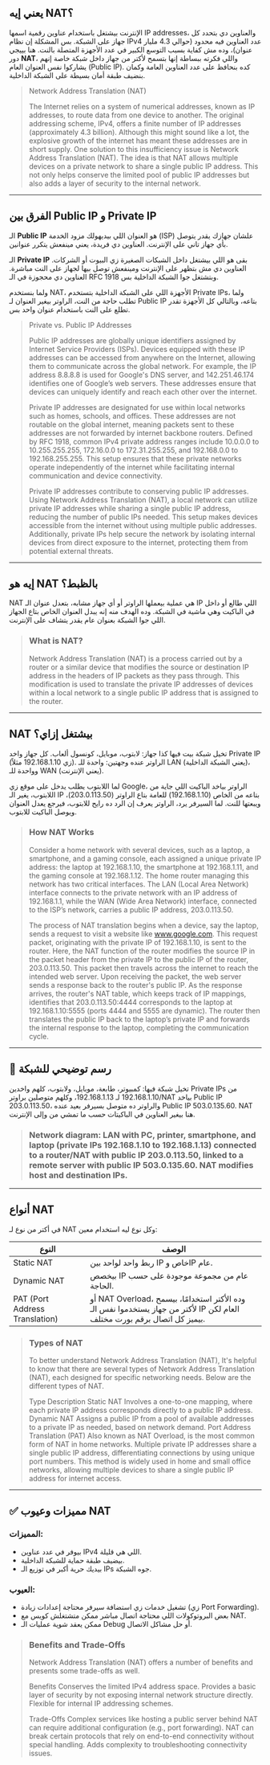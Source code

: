 ## يعني إيه NAT؟

الإنترنت بيشتغل باستخدام عناوين رقمية اسمها IP addresses، والعناوين دي بتحدد كل جهاز على الشبكة. بس المشكلة إن نظام IPv4 عدد العناوين فيه محدود (حوالي 4.3 مليار عنوان)، وده مش كفاية بسبب التوسع الكبير في عدد الأجهزة المتصلة بالنت. هنا بييجي دور **NAT**، واللي فكرته ببساطة إنها بتسمح لأكتر من جهاز داخل شبكة خاصة إنهم يشاركوا نفس العنوان العام (Public IP). كده بنحافظ على عدد العناوين العامة وكمان بنضيف طبقة أمان بسيطة على الشبكة الداخلية.

> Network Address Translation (NAT)
> 
> The Internet relies on a system of numerical addresses, known as IP addresses, to route data from one device to another. The original addressing scheme, IPv4, offers a finite number of IP addresses (approximately 4.3 billion). Although this might sound like a lot, the explosive growth of the internet has meant these addresses are in short supply. One solution to this insufficiency issue is Network Address Translation (NAT). The idea is that NAT allows multiple devices on a private network to share a single public IP address. This not only helps conserve the limited pool of public IP addresses but also adds a layer of security to the internal network.

---

## الفرق بين Public IP و Private IP

الـ **Public IP** هو العنوان اللي بيديهولك مزود الخدمة (ISP) علشان جهازك يقدر يتوصل بأي جهاز تاني على الإنترنت. العناوين دي فريدة، يعني مينفعش يتكرر عنوانين.

الـ **Private IP** بقى هو اللي بيشتغل داخل الشبكات الصغيرة زي البيوت أو الشركات. العناوين دي مش بتظهر على الإنترنت ومينفعش توصل بيها لجهاز على النت مباشرة. العناوين دي محجوزة في الـ RFC 1918 وبتشتغل جوا الشبكة الداخلية بس.

ولما بنستخدم NAT، الأجهزة اللي على الشبكة الداخلية بتستخدم Private IPs، ولما تطلب حاجة من النت، الراوتر بيغير العنوان لـ Public IP بتاعه، وبالتالي كل الأجهزة تقدر تطلع على النت باستخدام عنوان واحد بس.

> Private vs. Public IP Addresses
>
> Public IP addresses are globally unique identifiers assigned by Internet Service Providers (ISPs). Devices equipped with these IP addresses can be accessed from anywhere on the Internet, allowing them to communicate across the global network. For example, the IP address 8.8.8.8 is used for Google's DNS server, and 142.251.46.174 identifies one of Google’s web servers. These addresses ensure that devices can uniquely identify and reach each other over the internet.
>
> Private IP addresses are designated for use within local networks such as homes, schools, and offices. These addresses are not routable on the global internet, meaning packets sent to these addresses are not forwarded by internet backbone routers. Defined by RFC 1918, common IPv4 private address ranges include 10.0.0.0 to 10.255.255.255, 172.16.0.0 to 172.31.255.255, and 192.168.0.0 to 192.168.255.255. This setup ensures that these private networks operate independently of the internet while facilitating internal communication and device connectivity.
>
> Private IP addresses contribute to conserving public IP addresses. Using Network Address Translation (NAT), a local network can utilize private IP addresses while sharing a single public IP address, reducing the number of public IPs needed. This setup makes devices accessible from the internet without using multiple public addresses. Additionally, private IPs help secure the network by isolating internal devices from direct exposure to the internet, protecting them from potential external threats.

---

## إيه هو NAT بالظبط؟

NAT هي عملية بيعملها الراوتر أو أي جهاز مشابه، بتعدل عنوان الـ IP اللي طالع أو داخل في الباكيت وهي ماشية في الشبكة. وده الهدف منه إنه يبدل العنوان الخاص بتاع الجهاز اللي جوا الشبكة بعنوان عام يقدر يتشاف على الإنترنت.

> ### What is NAT?
>
> Network Address Translation (NAT) is a process carried out by a router or a similar device that modifies the source or destination IP address in the headers of IP packets as they pass through. This modification is used to translate the private IP addresses of devices within a local network to a single public IP address that is assigned to the router.

---

## NAT بيشتغل إزاي؟

تخيل شبكة بيت فيها كذا جهاز: لابتوب، موبايل، كونسول ألعاب. كل جهاز واخد Private IP (زي 192.168.1.10 مثلاً). الراوتر عنده وجهتين: واحدة للـ LAN (يعني الشبكة الداخلية)، وواحدة للـ WAN (يعني الإنترنت).

لما اللابتوب يطلب يدخل على موقع زي Google، الراوتر بياخد الباكيت اللي جاية من اللابتوب، يغير الـ IP بتاعه من الخاص (192.168.1.10) للعامة بتاع الراوتر (203.0.113.50)، ويبعتها للنت. لما السيرفر يرد، الراوتر يعرف إن الرد ده رايح للابتوب، فيرجع يعدل العنوان ويوصل الباكيت للابتوب.

> ### How NAT Works
>
> Consider a home network with several devices, such as a laptop, a smartphone, and a gaming console, each assigned a unique private IP address: the laptop at 192.168.1.10, the smartphone at 192.168.1.11, and the gaming console at 192.168.1.12. The home router managing this network has two critical interfaces. The LAN (Local Area Network) interface connects to the private network with an IP address of 192.168.1.1, while the WAN (Wide Area Network) interface, connected to the ISP’s network, carries a public IP address, 203.0.113.50.
>
> The process of NAT translation begins when a device, say the laptop, sends a request to visit a website like www.google.com. This request packet, originating with the private IP of 192.168.1.10, is sent to the router. Here, the NAT function of the router modifies the source IP in the packet header from the private IP to the public IP of the router, 203.0.113.50. This packet then travels across the internet to reach the intended web server. Upon receiving the packet, the web server sends a response back to the router's public IP. As the response arrives, the router's NAT table, which keeps track of IP mappings, identifies that 203.0.113.50:4444 corresponds to the laptop at 192.168.1.10:5555 (ports 4444 and 5555 are dynamic). The router then translates the public IP back to the laptop’s private IP and forwards the internal response to the laptop, completing the communication cycle.

---

## 🔌 رسم توضيحي للشبكة

تخيل شبكة فيها: كمبيوتر، طابعة، موبايل، ولابتوب، كلهم واخدين Private IPs من 192.168.1.10 لـ 192.168.1.13، وكلهم متوصلين براوتر/NAT بياخد Public IP 203.0.113.50، والراوتر ده متوصل بسيرفر بعيد عنده Public IP 503.0.135.60. NAT هنا بيغير العناوين في الباكيتات حسب ما تمشي من وإلى الإنترنت.

> ### Network diagram: LAN with PC, printer, smartphone, and laptop (private IPs 192.168.1.10 to 192.168.1.13) connected to a router/NAT with public IP 203.0.113.50, linked to a remote server with public IP 503.0.135.60. NAT modifies host and destination IPs.

---

## أنواع NAT

في أكتر من نوع لـ NAT وكل نوع ليه استخدام معين:

| النوع | الوصف |
|------|-------|
| Static NAT | ربط واحد لواحد بين IP خاص وIP عام. |
| Dynamic NAT | بيخصص IP عام من مجموعة موجودة على حسب الحاجة. |
| PAT (Port Address Translation) | أو NAT Overload، وده الأكتر استخدامًا، بيسمح لأكتر من جهاز يستخدموا نفس الـ IP العام لكن بيميز كل اتصال برقم بورت مختلف. |

> ### Types of NAT
>
> To better understand Network Address Translation (NAT), It's helpful to know that there are several types of Network Address Translation (NAT), each designed for specific networking needs. Below are the different types of NAT.
>
> Type 	Description
> Static NAT 	Involves a one-to-one mapping, where each private IP address corresponds directly to a public IP address.
> Dynamic NAT 	Assigns a public IP from a pool of available addresses to a private IP as needed, based on network demand.
> Port Address Translation (PAT) 	Also known as NAT Overload, is the most common form of NAT in home networks. Multiple private IP addresses share a single public IP address, differentiating connections by using unique port numbers. This method is widely used in home and small office networks, allowing multiple devices to share a single public IP address for internet access.

---

## ✅ مميزات وعيوب NAT

### المميزات:
- بيوفر في عدد عناوين IPv4 اللي هي قليلة.
- بيضيف طبقة حماية للشبكة الداخلية.
- بيديك حرية أكبر في توزيع الـ IPs جوه الشبكة.

### العيوب:
- تشغيل خدمات زي استضافة سيرفر محتاجة إعدادات زيادة (زي Port Forwarding).
- بعض البروتوكولات اللي محتاجة اتصال مباشر ممكن متشتغلش كويس مع NAT.
- ممكن يعقد شوية عمليات الـ Debug أو حل مشاكل الاتصال.

> ### Benefits and Trade-Offs
>
> Network Address Translation (NAT) offers a number of benefits and presents some trade-offs as well.
>
> Benefits
> Conserves the limited IPv4 address space.
> Provides a basic layer of security by not exposing internal network structure directly.
> Flexible for internal IP addressing schemes.
>
> Trade-Offs
> Complex services like hosting a public server behind NAT can require additional configuration (e.g., port forwarding).
> NAT can break certain protocols that rely on end-to-end connectivity without special handling.
> Adds complexity to troubleshooting connectivity issues.
